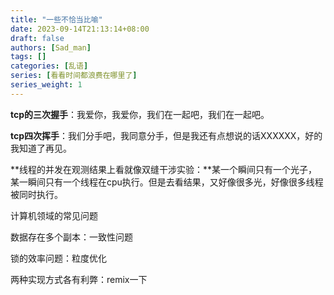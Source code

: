 ```yaml
---
title: "一些不恰当比喻"
date: 2023-09-14T21:13:14+08:00
draft: false
authors: [Sad_man]
tags: []
categories: [乱语]
series: [看看时间都浪费在哪里了]
series_weight: 1
---
```


**tcp的三次握手**：我爱你，我爱你，我们在一起吧，我们在一起吧。

**tcp四次挥手**：我们分手吧，我同意分手，但是我还有点想说的话XXXXXX，好的我知道了再见。

**线程的并发在观测结果上看就像双缝干涉实验：**某一个瞬间只有一个光子，某一瞬间只有一个线程在cpu执行。但是去看结果，又好像很多光，好像很多线程被同时执行。





计算机领域的常见问题

数据存在多个副本：一致性问题

锁的效率问题：粒度优化

两种实现方式各有利弊：remix一下



